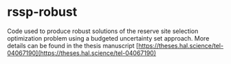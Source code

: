 # rssp-robust
Code used to produce robust solutions of the reserve site selection optimization problem using a budgeted uncertainty set approach. More details can be found in the thesis manuscript [https://theses.hal.science/tel-04067190](https://theses.hal.science/tel-04067190)
